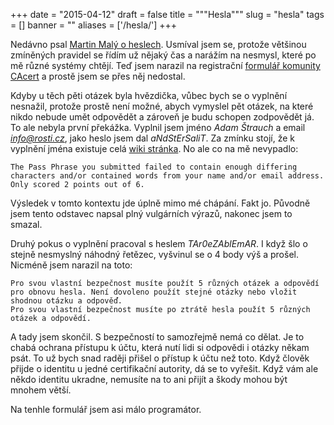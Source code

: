 
+++
date = "2015-04-12"
draft = false
title = """Hesla"""
slug = "hesla"
tags = []
banner = ""
aliases = ['/hesla/']
+++

Nedávno psal [Martin Malý o heslech](http://kcc.misantrop.info/2015/03/30/heslo/). Usmíval jsem se, protože většinou zmíněných pravidel se řídím už nějaký čas a narážím na nesmysl, které po mě různé systémy chtějí. Teď jsem narazil na registrační [formulář komunity CAcert](https://www.cacert.org/index.php?id=1) a prostě jsem se přes něj nedostal.

Kdyby u těch pěti otázek byla hvězdička, vůbec bych se o vyplnění nesnažil, protože prostě není možné, abych vymyslel pět otázek, na které nikdo nebude umět odpovědět a zároveň je budu schopen zodpovědět já. To ale nebyla první překážka. Vyplnil jsem jméno *Adam Štrauch* a email *info@rosti.cz*, jako heslo jsem dal *aNdStErSaliT*. Za zmínku stojí, že k vyplnění jména existuje celá [wiki stránka](https://wiki.cacert.org/FAQ/HowToEnterNamesInJoinForm). No ale co na mě nevypadlo:

    The Pass Phrase you submitted failed to contain enough differing characters and/or contained words from your name and/or email address. Only scored 2 points out of 6.

Výsledek v tomto kontextu jde úplně mimo mé chápání. Fakt jo. Původně jsem tento odstavec napsal plný vulgárních výrazů, nakonec jsem to smazal.

Druhý pokus o vyplnění pracoval s heslem *TAr0eZAblEmAR*. I když šlo o stejně nesmyslný náhodný řetězec, vyšvinul se o 4 body výš a prošel. Nicméně jsem narazil na toto:

    Pro svou vlastní bezpečnost musíte použít 5 různých otázek a odpovědí pro obnovu hesla. Není dovoleno použít stejné otázky nebo vložit shodnou otázku a odpověď.
    Pro svou vlastní bezpečnost musíte po ztrátě hesla použít 5 různých otázek a odpovědí.

A tady jsem skončil. S bezpečností to samozřejmě nemá co dělat. Je to chabá ochrana přístupu k účtu, která nutí lidi si odpovědi i otázky někam psát. To už bych snad raději přišel o přístup k účtu než toto. Když člověk přijde o identitu u jedné certifikační autority, dá se to vyřešit. Když vám ale někdo identitu ukradne, nemusíte na to ani přijít a škody mohou být mnohem větší.

Na tenhle formulář jsem asi málo programátor.


